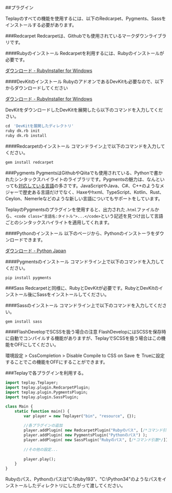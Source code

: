 ##プラグイン

Teplayのすべての機能を使用するには、以下のRedcarpet、Pygments、Sassをインストールする必要があります。

###Redcarpet
Redcarpetは、Githubでも使用されているマークダウンライブラリです。

####Rubyのインストール
Redcarpetを利用するには、Rubyのインストールが必要です。

[ダウンロード - RubyInstaller for Windows](http://rubyinstaller.org/downloads/)

####DevKitのインストール
RubyのアドオンであるDevKitも必要なので、以下からダウンロードしてください

[ダウンロード - RubyInstaller for Windows](http://rubyinstaller.org/downloads/)

DevKitをダウンロードしたDevKitを展開したら以下のコマンドを入力してください。

```sh
cd　'DevKitを展開したディレクトリ'
ruby dk.rb init
ruby dk.rb install
```

####Redcarpetのインストール
コマンドライン上で以下のコマンドを入力してください。

```sh
gem install redcarpet
```

###Pygments
PygmentsはGithubやQiitaでも使用されている、Pythonで書かれたシンタックスハイライトのライブラリです。Pygmentsの魅力は、なんといっても[対応している言語](http://pygments.org/docs/lexers/)の多さです。JavaScriptやJava、C#、C++のようなメジャーで歴史ある言語だけでなく、Haxeやhxml、TypeScript、Kotlin、Rust、Ceylon、Nemerleなどのような新しい言語についてもサポートをしています。

TeplayのPygmentsのプラグインを使用すると、出力された```.html```ファイルから、```<code class="言語名:タイトル">...</code>```という記述を見つけ出して言語ごとのシンタックスハイライトを適用してくれます。

####Pythonのインストール
以下のページから、Pythonのインストーラをダウンロードできます。

[ダウンロード - Python Japan](http://www.python.jp/download/)

####Pygmentsのインストール
コマンドライン上で以下のコマンドを入力してください。

```
pip install pygments
```

###Sass
Redcarpetと同様に、RubyとDevKitが必要です。RubyとDevKitのインストール後にSassをインストールしてください。

####Sassのインストール
コマンドライン上で以下のコマンドを入力してください。

```sh
gem install sass
```

####FlashDevelopでSCSSを扱う場合の注意
FlashDevelopにはSCSSを保存時に自動でコンパイルする機能がありますが、TeplayでSCSSを扱う場合はこの機能をOFFにしてください。

環境設定 > CssCompletion > Disable Compile to CSS on Save を Trueに設定することでこの機能をOFFにすることができます。

###Teplayで各プラグインを利用する。

```hx:Main.hx
import teplay.Teplayer;
import teplay.plugin.RedcarpetPlugin;
import teplay.plugin.PygmentsPlugin;
import teplay.plugin.SassPlugin;

class Main {
	static function main() {
		var player = new Teplayer("bin", "resource", {});
		
		//各プラグインの追加
		player.addPlugin( new RedcarpetPlugin("Rubyのパス", [/*コマンド引数*/]) );
		player.addPlugin( new PygmentsPlugin("Pythonのパス") );
		player.addPlugin( new SassPlugin("Rubyのパス", [/*コマンド引数*/]) );
		
		//その他の設定...
		
		player.play();
	}
}
```

Rubyのパス、Pythonのパスは"C:\\Ruby193"、"C:\\Python34"のようなパスをインストールしたディレクトリにしたがって渡してください。
